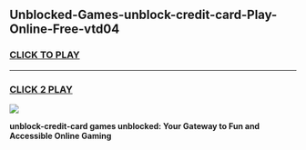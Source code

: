 
## Unblocked-Games-unblock-credit-card-Play-Online-Free-vtd04
<h3>
<a href="https://premium76.site?title=unblock-credit-card&ref=26A">CLICK TO PLAY</a></h3>
<hr>

<h3>
<a href="https://premium76.site?title=unblock-credit-card&ref=26A">CLICK 2 PLAY</a>
  
</h3>

<a href="https://premium76.site?title=unblock-credit-card&ref=26A"><img src="https://clearcache.store/games.png"></a>


**unblock-credit-card games unblocked: Your Gateway to Fun and Accessible Online Gaming**

